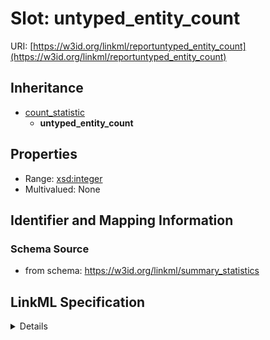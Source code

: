 # Slot: untyped_entity_count

URI: [https://w3id.org/linkml/reportuntyped_entity_count](https://w3id.org/linkml/reportuntyped_entity_count)




## Inheritance

* [count_statistic](count_statistic.md)
    * **untyped_entity_count**





## Properties

* Range: [xsd:integer](http://www.w3.org/2001/XMLSchema#integer)
* Multivalued: None







## Identifier and Mapping Information







### Schema Source


* from schema: https://w3id.org/linkml/summary_statistics




## LinkML Specification

<details>
```yaml
name: untyped_entity_count
from_schema: https://w3id.org/linkml/summary_statistics
rank: 1000
is_a: count_statistic
alias: untyped_entity_count
domain_of:
- SummaryStatisticCollection
range: integer

```
</details>